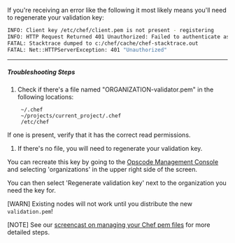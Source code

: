 If you're receiving an error like the following it most likely means you'll need to regenerate your validation key:

```bash
INFO: Client key /etc/chef/client.pem is not present - registering
INFO: HTTP Request Returned 401 Unauthorized: Failed to authenticate as ORGANIZATION-validator. Ensure that your node_name and client key are correct.
FATAL: Stacktrace dumped to c:/chef/cache/chef-stacktrace.out
FATAL: Net::HTTPServerException: 401 "Unauthorized"
```

---

##### Troubleshooting Steps

1. Check if there's a file named "ORGANIZATION-validator.pem" in the following locations:

        ~/.chef
        ~/projects/current_project/.chef
        /etc/chef

  If one is present, verify that it has the correct read permissions.

1. If there's no file, you will need to regenerate your validation key.

  You can recreate this key by going to the [Opscode Management Console](https://manage.opscode.com) and selecting 'organizations' in the upper right side of the screen.

  You can then select 'Regenerate validation key' next to the organization you need the key for.

  [WARN] Existing nodes will not work until you distribute the new `validation.pem`!

  [NOTE] See our [screencast on managing your Chef pem files](/screencasts/manage-pem-files) for more detailed steps.
